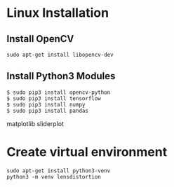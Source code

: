 
# Linux Installation


## Install OpenCV
```
sudo apt-get install libopencv-dev
```


## Install Python3 Modules
```
$ sudo pip3 install opencv-python
$ sudo pip3 install tensorflow
$ sudo pip3 install numpy
$ sudo pip3 install pandas
```

matplotlib
sliderplot


# Create virtual environment
```
sudo apt-get install python3-venv
python3 -m venv lensdistortion
```
